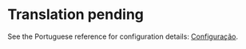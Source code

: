 # Translation pending

See the Portuguese reference for configuration details:
[Configuração](../../pt-BR/developer-guide/config.md).
